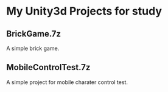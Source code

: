 My Unity3d Projects for study
========

## BrickGame.7z
A simple brick game.

## MobileControlTest.7z
A simple project for mobile charater control test.
